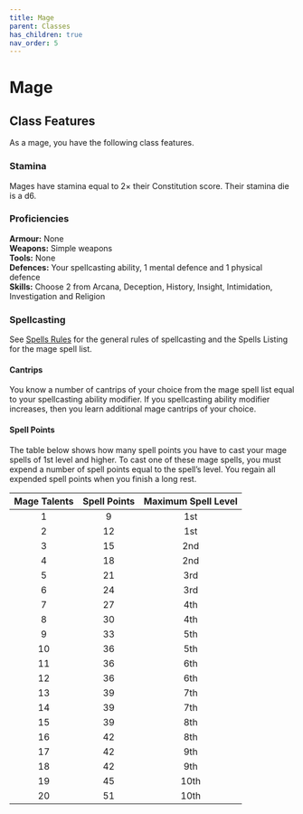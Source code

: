 ```yaml
---
title: Mage
parent: Classes
has_children: true
nav_order: 5
---
```


# Mage

## Class Features
As a mage, you have the following class features.

### Stamina
Mages have stamina equal to 2× their Constitution score. Their stamina die is a d6.

### Proficiencies
**Armour:** None<br>
**Weapons:** Simple weapons<br>
**Tools:** None<br>
**Defences:** Your spellcasting ability, 1 mental defence and 1 physical defence<br>
**Skills:** Choose 2 from Arcana, Deception, History, Insight, Intimidation, Investigation and Religion

### Spellcasting
See [Spells Rules](https://stormchaserroleplaying.com/stormchaserRPG/Spellcasting/) for the general rules of spellcasting and the Spells Listing for the mage spell list.

#### Cantrips
You know a number of cantrips of your choice from the mage spell list equal to your spellcasting ability modifier. If you spellcasting ability modifier increases, then you learn additional mage cantrips of your choice.

#### Spell Points
The table below shows how many spell points you have to cast your mage spells of 1st level and higher. To cast one of these mage spells, you must expend a number of spell points equal to the spell’s level. You regain all expended spell points when you finish a long rest.

| Mage Talents | Spell Points | Maximum Spell Level |
|:------------:|:------------:|:-------------------:|
| 1 | 9 | 1st |
| 2 | 12 | 1st |
| 3 | 15 | 2nd |
| 4 | 18 | 2nd |
| 5 | 21 | 3rd |
| 6 | 24 | 3rd |
| 7 | 27 | 4th |
| 8 | 30 | 4th |
| 9 | 33 | 5th |
| 10 | 36 | 5th |
| 11 | 36 | 6th |
| 12 | 36 | 6th |
| 13 | 39 | 7th |
| 14 | 39 | 7th |
| 15 | 39 | 8th |
| 16 | 42 | 8th |
| 17 | 42 | 9th |
| 18 | 42 | 9th |
| 19 | 45 | 10th |
| 20 | 51 | 10th |
